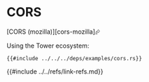 # CORS

[CORS (mozilla)][cors-mozilla]⮳

Using the Tower ecosystem:

```rust,editable,noplayground,ignore
{{#include ../../../deps/examples/cors.rs}}
```

{{#include ../../refs/link-refs.md}}
